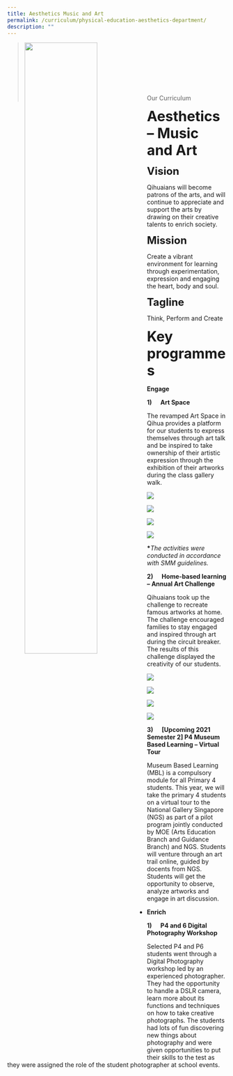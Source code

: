 ```yaml
---
title: Aesthetics Music and Art
permalink: /curriculum/physical-education-aesthetics-department/
description: ""
---
```

><img src="images/Curriculum/Picture-3-min.jpg"  
     style="width:60%"
			align="left"><br><br><br><br><br><br><br>
>Our Curriculum

**<font size=6>Aesthetics – Music and Art</font>**

**<font size=5>Vision</font>**

Qihuaians will become patrons of the arts, and will continue to appreciate and support the arts by drawing on their creative talents to enrich society.

**<font size=5>Mission</font>**

Create a vibrant environment for learning through experimentation, expression and engaging the heart, body and soul.

**<font size=5>Tagline</font>**

Think, Perform and Create

**<font size=6>Key programmes</font>**

**Engage**
    

**1)**     **Art Space**

The revamped Art Space in Qihua provides a platform for our students to express themselves through art talk and be inspired to take ownership of their artistic expression through the exhibition of their artworks during the class gallery walk.

![](/images/Curriculum/Music%20And%20Art/Music%20and%20Art%201.jpg)

![](/images/Curriculum/Music%20And%20Art/Music%20and%20Art%202.jpg)

![](/images/Curriculum/Music%20And%20Art/Music%20and%20Art%203.jpg)

![](/images/Curriculum/Music%20And%20Art/Music%20and%20Art%204.jpg)

**\***_The activities were conducted in accordance with SMM guidelines._

**2)**     **Home-based learning – Annual Art Challenge**

Qihuaians took up the challenge to recreate famous artworks at home. The challenge encouraged families to stay engaged and inspired through art during the circuit breaker. The results of this challenge displayed the creativity of our students.

![](/images/Curriculum/Music%20And%20Art/Music%20and%20Art%205.jpg)

![](/images/Curriculum/Music%20And%20Art/Music%20and%20Art%206.jpg)

![](/images/Curriculum/Music%20And%20Art/Music%20and%20Art%207.jpg)

![](/images/Curriculum/Music%20And%20Art/Music%20and%20Art%208.jpg)

**3)**     **\[Upcoming 2021 Semester 2\] P4 Museum Based Learning – Virtual Tour**

Museum Based Learning (MBL) is a compulsory module for all Primary 4 students. This year, we will take the primary 4 students on a virtual tour to the National Gallery Singapore (NGS) as part of a pilot program jointly conducted by MOE (Arts Education Branch and Guidance Branch) and NGS. Students will venture through an art trail online, guided by docents from NGS. Students will get the opportunity to observe, analyze artworks and engage in art discussion.

* **Enrich**
    

**1)**     **P4 and 6 Digital Photography Workshop**

Selected P4 and P6 students went through a Digital Photography workshop led by an experienced photographer. They had the opportunity to handle a DSLR camera, learn more about its functions and techniques on how to take creative photographs. The students had lots of fun discovering new things about photography and were given opportunities to put their skills to the test as they were assigned the role of the student photographer at school events.